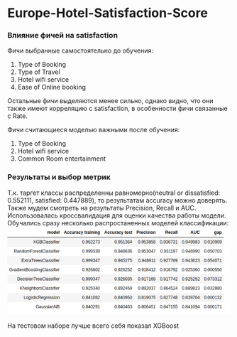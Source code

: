 # Europe-Hotel-Satisfaction-Score

### Влияние фичей на satisfaction
Фичи выбранные самостоятельно до обучения:
1. Type of Booking
2. Type of Travel
3. Hotel wifi service
4. Ease of Online booking

Остальные фичи выделяются менее сильно, однако видно, что они также имеют корреляцию с satisfaction, в особенности фичи связанные с Rate.


Фичи считающиеся моделью важными после обучения:
1. Type of Booking
2. Hotel wifi service
3. Common Room entertainment


### Результаты и выбор метрик
Т.к. таргет классы распределенны равномерно(neutral or dissatisfied: 0.552111, satisfied: 0.447889), то результатам accuracy можно доверять.
Также мудем смотреть на результаты Precision,	Recall и AUC.
Использовалась кроссвалидация для оценки качества работы модели.
Обучались сразу несколько распростаненных моделей классификации:
![Metrics](metrics.png)

На тестовом наборе лучше всего себя показал XGBoost
